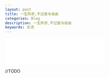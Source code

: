 ```yaml
---
layout: post
title: 一生所求,不过爱与自由
categories: Blog
description: 一生所求,不过爱与自由
keywords: 东流
---
```



<iframe frameborder="no" border="0" marginwidth="0" marginheight="0" width=330 height=86 src="//music.163.com/outchain/player?type=2&id=5255987&auto=1&height=66"></iframe>

//TODO

